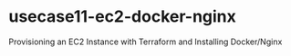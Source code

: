 # usecase11-ec2-docker-nginx
Provisioning an EC2 Instance with Terraform and Installing Docker/Nginx
